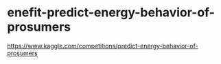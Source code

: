 # enefit-predict-energy-behavior-of-prosumers
https://www.kaggle.com/competitions/predict-energy-behavior-of-prosumers
